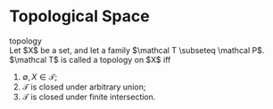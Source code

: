 # Topological Space

<div class="definition">
  <summary>topology</summary>
  Let $X$ be a set, and let a family $\mathcal T \subseteq \mathcal P$. $\mathcal T$ is called a topology on $X$ iff

  1. $\emptyset, X \in \mathcal T$;
  2. $\mathcal T$ is closed under arbitrary union;
  3. $\mathcal T$ is closed under finite intersection.
</div>
